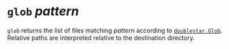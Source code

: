 # `glob` *pattern*

`glob` returns the list of files matching *pattern* according to
[`doublestar.Glob`][glob]. Relative paths are interpreted relative to the
destination directory.

[glob]: https://pkg.go.dev/github.com/bmatcuk/doublestar/v4#Glob
